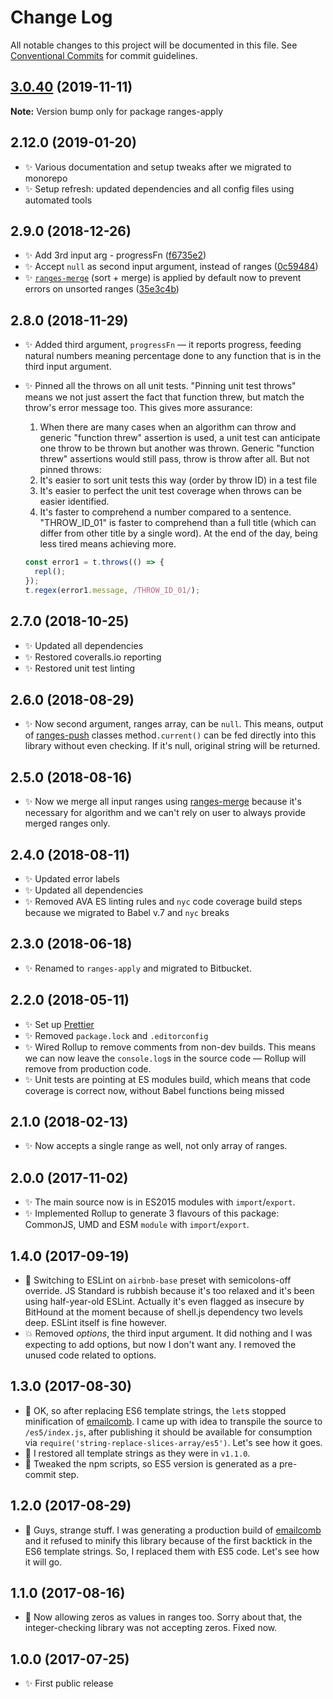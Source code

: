 # Change Log

All notable changes to this project will be documented in this file.
See [Conventional Commits](https://conventionalcommits.org) for commit guidelines.

## [3.0.40](https://gitlab.com/codsen/codsen/compare/ranges-apply@3.0.39...ranges-apply@3.0.40) (2019-11-11)

**Note:** Version bump only for package ranges-apply





## 2.12.0 (2019-01-20)

- ✨ Various documentation and setup tweaks after we migrated to monorepo
- ✨ Setup refresh: updated dependencies and all config files using automated tools

## 2.9.0 (2018-12-26)

- ✨ Add 3rd input arg - progressFn ([f6735e2](https://gitlab.com/codsen/codsen/tree/master/packages/ranges-apply/commits/f6735e2))
- ✨ Accept `null` as second input argument, instead of ranges ([0c59484](https://gitlab.com/codsen/codsen/tree/master/packages/ranges-apply/commits/0c59484))
- ✨ [`ranges-merge`](https://www.npmjs.com/package/ranges-merge) (sort + merge) is applied by default now to prevent errors on unsorted ranges ([35e3c4b](https://gitlab.com/codsen/codsen/tree/master/packages/ranges-apply/commits/35e3c4b))

## 2.8.0 (2018-11-29)

- ✨ Added third argument, `progressFn` — it reports progress, feeding natural numbers meaning percentage done to any function that is in the third input argument.
- ✨ Pinned all the throws on all unit tests. "Pinning unit test throws" means we not just assert the fact that function threw, but match the throw's error message too. This gives more assurance:

  1. When there are many cases when an algorithm can throw and generic "function threw" assertion is used, a unit test can anticipate one throw to be thrown but another was thrown. Generic "function threw" assertions would still pass, throw is throw after all. But not pinned throws:
  2. It's easier to sort unit tests this way (order by throw ID) in a test file
  3. It's easier to perfect the unit test coverage when throws can be easier identified.
  4. It's faster to comprehend a number compared to a sentence. "THROW_ID_01" is faster to comprehend than a full title (which can differ from other title by a single word). At the end of the day, being less tired means achieving more.

  ```js
  const error1 = t.throws(() => {
    repl();
  });
  t.regex(error1.message, /THROW_ID_01/);
  ```

## 2.7.0 (2018-10-25)

- ✨ Updated all dependencies
- ✨ Restored coveralls.io reporting
- ✨ Restored unit test linting

## 2.6.0 (2018-08-29)

- ✨ Now second argument, ranges array, can be `null`. This means, output of [ranges-push](https://www.npmjs.com/package/ranges-push) classes method`.current()` can be fed directly into this library without even checking. If it's null, original string will be returned.

## 2.5.0 (2018-08-16)

- ✨ Now we merge all input ranges using [ranges-merge](https://www.npmjs.com/package/ranges-merge) because it's necessary for algorithm and we can't rely on user to always provide merged ranges only.

## 2.4.0 (2018-08-11)

- ✨ Updated error labels
- ✨ Updated all dependencies
- ✨ Removed AVA ES linting rules and `nyc` code coverage build steps because we migrated to Babel v.7 and `nyc` breaks

## 2.3.0 (2018-06-18)

- ✨ Renamed to `ranges-apply` and migrated to Bitbucket.

## 2.2.0 (2018-05-11)

- ✨ Set up [Prettier](https://prettier.io)
- ✨ Removed `package.lock` and `.editorconfig`
- ✨ Wired Rollup to remove comments from non-dev builds. This means we can now leave the `console.log`s in the source code — Rollup will remove from production code.
- ✨ Unit tests are pointing at ES modules build, which means that code coverage is correct now, without Babel functions being missed

## 2.1.0 (2018-02-13)

- ✨ Now accepts a single range as well, not only array of ranges.

## 2.0.0 (2017-11-02)

- ✨ The main source now is in ES2015 modules with `import`/`export`.
- ✨ Implemented Rollup to generate 3 flavours of this package: CommonJS, UMD and ESM `module` with `import`/`export`.

## 1.4.0 (2017-09-19)

- 🔧 Switching to ESLint on `airbnb-base` preset with semicolons-off override. JS Standard is rubbish because it's too relaxed and it's been using half-year-old ESLint. Actually it's even flagged as insecure by BitHound at the moment because of shell.js dependency two levels deep. ESLint itself is fine however.
- 💥 Removed _options_, the third input argument. It did nothing and I was expecting to add options, but now I don't want any. I removed the unused code related to options.

## 1.3.0 (2017-08-30)

- 🔧 OK, so after replacing ES6 template strings, the `let`s stopped minification of [emailcomb](https://emailcomb.com). I came up with idea to transpile the source to `/es5/index.js`, after publishing it should be available for consumption via `require('string-replace-slices-array/es5')`. Let's see how it goes.
- 🔧 I restored all template strings as they were in `v1.1.0`.
- 🔧 Tweaked the npm scripts, so ES5 version is generated as a pre-commit step.

## 1.2.0 (2017-08-29)

- 🔧 Guys, strange stuff. I was generating a production build of [emailcomb](https://emailcomb.com) and it refused to minify this library because of the first backtick in the ES6 template strings. So, I replaced them with ES5 code. Let's see how it will go.

## 1.1.0 (2017-08-16)

- 🔧 Now allowing zeros as values in ranges too. Sorry about that, the integer-checking library was not accepting zeros. Fixed now.

## 1.0.0 (2017-07-25)

- ✨ First public release
